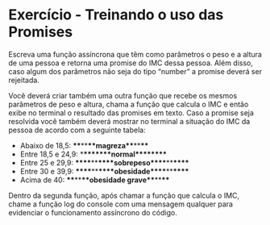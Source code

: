 # Exercício - Treinando o uso das Promises

Escreva uma função assíncrona que têm como parâmetros o peso e a altura de uma pessoa e retorna uma promise do IMC dessa pessoa. Além disso, caso algum dos parâmetros não seja do tipo “number” a promise deverá ser rejeitada.

Você deverá criar também uma outra função que recebe os mesmos parâmetros de peso e altura, chama a função que calcula o IMC e então exibe no terminal o resultado das promises em texto. Caso a promise seja resolvida você também deverá mostrar no terminal a situação do IMC da pessoa de acordo com a seguinte tabela:

- Abaixo de 18,5: **\*\***\*\***\*\***magreza**\*\***\*\***\*\***
- Entre 18,5 e 24,9: \***\*\*\*\*\*\*\***normal\***\*\*\*\*\*\*\***
- Entre 25 e 29,9: **\*\*\*\***\*\***\*\*\*\***sobrepeso**\*\*\*\***\*\***\*\*\*\***
- Entre 30 e 39,9: **\*\*\*\***\*\***\*\*\*\***obesidade**\*\*\*\***\*\***\*\*\*\***
- Acima de 40: ******\*\*******\*\*******\*\*******obesidade grave******\*\*******\*\*******\*\*******

Dentro da segunda função, após chamar a função que calcula o IMC, chame a função log do console com uma mensagem qualquer para evidenciar o funcionamento assíncrono do código.
